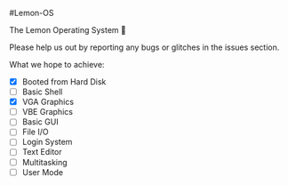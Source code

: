 #Lemon-OS

The Lemon Operating System :lemon:

Please help us out by reporting any bugs or glitches in the issues section.

What we hope to achieve:

 - [x] Booted from Hard Disk
 - [ ] Basic Shell
 - [x] VGA Graphics
 - [ ] VBE Graphics
 - [ ] Basic GUI
 - [ ] File I/O
 - [ ] Login System
 - [ ] Text Editor
 - [ ] Multitasking
 - [ ] User Mode